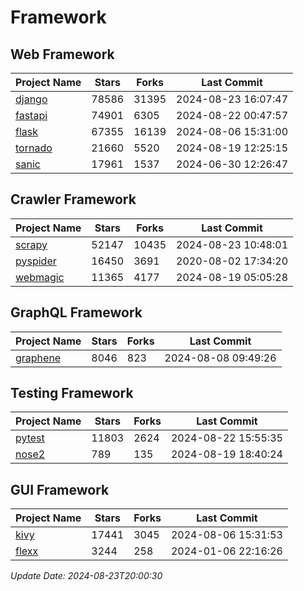 # Framework

## Web Framework
| Project Name | Stars | Forks | Last Commit |
| ------------ | ----- | ----- | ----------- |
| [django](https://github.com/django/django) | 78586 | 31395 | 2024-08-23 16:07:47 |
| [fastapi](https://github.com/fastapi/fastapi) | 74901 | 6305 | 2024-08-22 00:47:57 |
| [flask](https://github.com/pallets/flask) | 67355 | 16139 | 2024-08-06 15:31:00 |
| [tornado](https://github.com/tornadoweb/tornado) | 21660 | 5520 | 2024-08-19 12:25:15 |
| [sanic](https://github.com/sanic-org/sanic) | 17961 | 1537 | 2024-06-30 12:26:47 |

## Crawler Framework
| Project Name | Stars | Forks | Last Commit |
| ------------ | ----- | ----- | ----------- |
| [scrapy](https://github.com/scrapy/scrapy) | 52147 | 10435 | 2024-08-23 10:48:01 |
| [pyspider](https://github.com/binux/pyspider) | 16450 | 3691 | 2020-08-02 17:34:20 |
| [webmagic](https://github.com/code4craft/webmagic) | 11365 | 4177 | 2024-08-19 05:05:28 |

## GraphQL Framework
| Project Name | Stars | Forks | Last Commit |
| ------------ | ----- | ----- | ----------- |
| [graphene](https://github.com/graphql-python/graphene) | 8046 | 823 | 2024-08-08 09:49:26 |

## Testing Framework
| Project Name | Stars | Forks | Last Commit |
| ------------ | ----- | ----- | ----------- |
| [pytest](https://github.com/pytest-dev/pytest) | 11803 | 2624 | 2024-08-22 15:55:35 |
| [nose2](https://github.com/nose-devs/nose2) | 789 | 135 | 2024-08-19 18:40:24 |

## GUI Framework
| Project Name | Stars | Forks | Last Commit |
| ------------ | ----- | ----- | ----------- |
| [kivy](https://github.com/kivy/kivy) | 17441 | 3045 | 2024-08-06 15:31:53 |
| [flexx](https://github.com/flexxui/flexx) | 3244 | 258 | 2024-01-06 22:16:26 |

*Update Date: 2024-08-23T20:00:30*